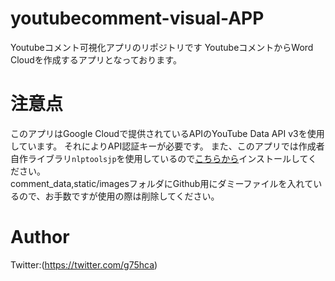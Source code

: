# youtubecomment-visual-APP
Youtubeコメント可視化アプリのリポジトリです
YoutubeコメントからWord Cloudを作成するアプリとなっております。

# 注意点
このアプリはGoogle Cloudで提供されているAPIのYouTube Data API v3を使用しています。
それによりAPI認証キーが必要です。
また、このアプリでは作成者自作ライブラリ`nlptoolsjp`を使用しているので[こちらから](https://github.com/ganbon/NLPtools-Library)インストールしてください。  
comment_data,static/imagesフォルダにGithub用にダミーファイルを入れているので、お手数ですが使用の際は削除してください。

# Author
Twitter:(https://twitter.com/g75hca)
